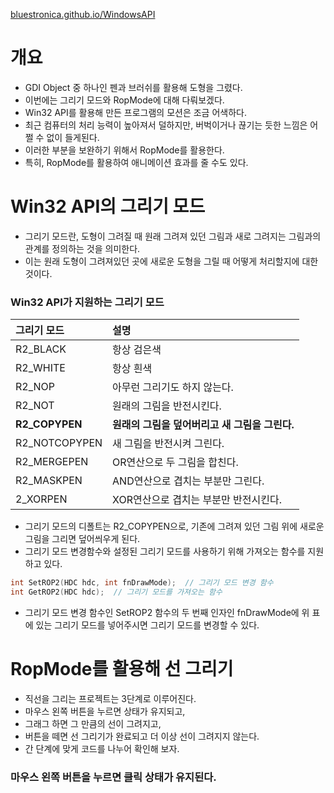 [bluestronica.github.io/WindowsAPI](https://bluestronica.github.io/WindowsAPI)

# 개요
- GDI Object 중 하나인 펜과 브러쉬를 활용해 도형을 그렸다. 
- 이번에는 그리기 모드와 RopMode에 대해 다뤄보겠다.
- Win32 API를 활용해 만든 프로그램의 모션은 조금 어색하다.
- 최근 컴퓨터의 처리 능력이 높아져서 덜하지만, 버벅이거나 끊기는 듯한 느낌은 어쩔 수 없이 들게된다.
- 이러한 부분을 보완하기 위해서 RopMode를 활용한다. 
- 특히, RopMode를 활용하여 애니메이션 효과를 줄 수도 있다.


# Win32 API의 그리기 모드
- 그리기 모드란, 도형이 그려질 때 원래 그려져 있던 그림과 새로 그려지는 그림과의 관계를 정의하는 것을 의미한다. 
- 이는 원래 도형이 그려져있던 곳에 새로운 도형을 그릴 때 어떻게 처리할지에 대한 것이다.

### Win32 API가 지원하는 그리기 모드

| 그리기 모드 | 설명 |
|:---|:---|
|R2_BLACK|항상 검은색|
|R2_WHITE|항상 흰색|
|R2_NOP|아무런 그리기도 하지 않는다.|
|R2_NOT|원래의 그림을 반전시킨다.|
|**R2_COPYPEN**|**원래의 그림을 덮어버리고 새 그림을 그린다.**|
|R2_NOTCOPYPEN|새 그림을 반전시켜 그린다.|
|R2_MERGEPEN|OR연산으로 두 그림을 합친다.|
|R2_MASKPEN|AND연산으로 겹치는 부분만 그린다.|
|2_XORPEN|XOR연산으로 겹치는 부분만 반전시킨다.|

- 그리기 모드의 디폴트는 R2_COPYPEN으로, 기존에 그려져 있던 그림 위에 새로운 그림을 그리면 덮어씌우게 된다.
- 그리기 모드 변경함수와 설정된 그리기 모드를 사용하기 위해 가져오는 함수를 지원하고 있다.
```c
int SetROP2(HDC hdc, int fnDrawMode);  // 그리기 모드 변경 함수
int GetROP2(HDC hdc);  // 그리기 모드를 가져오는 함수
```
- 그리기 모드 변경 함수인 SetROP2 함수의 두 번째 인자인 fnDrawMode에 위 표에 있는 그리기 모드를 넣어주시면 그리기 모드를 변경할 수 있다.


# RopMode를 활용해 선 그리기
- 직선을 그리는 프로젝트는 3단계로 이루어진다. 
- 마우스 왼쪽 버튼을 누르면 상태가 유지되고,
- 그래그 하면 그 만큼의 선이 그려지고,
- 버튼을 떼면 선 그리기가 완료되고 더 이상 선이 그려지지 않는다.
- 간 단계에 맞게 코드를 나누어 확인해 보자.

### 마우스 왼쪽 버튼을 누르면 클릭 상태가 유지된다.
```c

```































